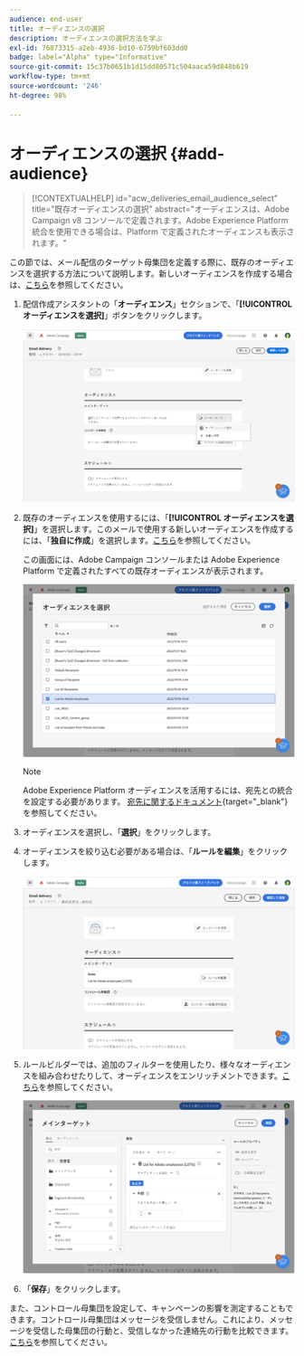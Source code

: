 ```yaml
---
audience: end-user
title: オーディエンスの選択
description: オーディエンスの選択方法を学ぶ
exl-id: 76873315-a2eb-4936-bd10-6759bf603dd0
badge: label="Alpha" type="Informative"
source-git-commit: 15c37b0651b1d15dd80571c504aaca59d848b619
workflow-type: tm+mt
source-wordcount: '246'
ht-degree: 98%

---
```



# オーディエンスの選択 {#add-audience}

>[!CONTEXTUALHELP]
>id="acw_deliveries_email_audience_select"
>title="既存オーディエンスの選択"
>abstract="オーディエンスは、Adobe Campaign v8 コンソールで定義されます。Adobe Experience Platform 統合を使用できる場合は、Platform で定義されたオーディエンスも表示されます。"

この節では、メール配信のターゲット母集団を定義する際に、既存のオーディエンスを選択する方法について説明します。新しいオーディエンスを作成する場合は、[こちら](segment-builder.md)を参照してください。

1. 配信作成アシスタントの「**オーディエンス**」セクションで、「**[!UICONTROL オーディエンスを選択]**」ボタンをクリックします。

   ![](assets/create-audience.png)

1. 既存のオーディエンスを使用するには、「**[!UICONTROL オーディエンスを選択]**」を選択します。このメールで使用する新しいオーディエンスを作成するには、「**独自に作成**」を選択します。[こちら](segment-builder.md)を参照してください。

   この画面には、Adobe Campaign コンソールまたは Adobe Experience Platform で定義されたすべての既存オーディエンスが表示されます。

   ![](assets/create-audience2.png)

   >[!NOTE]
   >
   >Adobe Experience Platform オーディエンスを活用するには、宛先との統合を設定する必要があります。 [宛先に関するドキュメント](https://experienceleague.adobe.com/docs/experience-platform/destinations/home.html?lang=ja){target="_blank"}を参照してください。

1. オーディエンスを選択し、「**選択**」をクリックします。

1. オーディエンスを絞り込む必要がある場合は、「**ルールを編集**」をクリックします。

   ![](assets/create-audience3.png)

1. ルールビルダーでは、追加のフィルターを使用したり、様々なオーディエンスを組み合わせたりして、オーディエンスをエンリッチメントできます。[こちら](segment-builder.md)を参照してください。

   ![](assets/create-audience4.png)

1. 「**保存**」をクリックします。

また、コントロール母集団を設定して、キャンペーンの影響を測定することもできます。コントロール母集団はメッセージを受信しません。これにより、メッセージを受信した母集団の行動と、受信しなかった連絡先の行動を比較できます。[こちら](control-group.md)を参照してください。